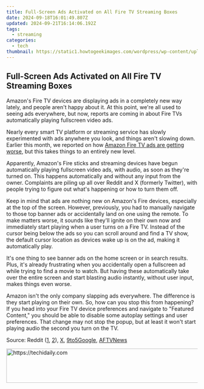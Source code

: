 ```yaml
---
title: Full-Screen Ads Activated on All Fire TV Streaming Boxes
date: 2024-09-18T16:01:49.807Z
updated: 2024-09-21T16:14:06.192Z
tags:
  - streaming
categories:
  - tech
thumbnail: https://static1.howtogeekimages.com/wordpress/wp-content/uploads/2021/12/52567967990_7e6cf57862_o.jpg
---
```


## Full-Screen Ads Activated on All Fire TV Streaming Boxes

Amazon's Fire TV devices are displaying ads in a completely new way lately, and people aren't happy about it. At this point, we're all used to seeing ads everywhere, but now, reports are coming in about Fire TVs automatically playing fullscreen video ads.

 Nearly every smart TV platform or streaming service has slowly experimented with ads anywhere you look, and things aren't slowing down. Earlier this month, we reported on how [Amazon Fire TV ads are getting worse](https://video-ai-editor.techidaily.com/updated-in-2024-free-video-editing-for-gamers-the-best-options/), but this takes things to an entirely new level.

 Apparently, Amazon's Fire sticks and streaming devices have begun automatically playing fullscreen video ads, with audio, as soon as they're turned on. This happens automatically and without any input from the owner. Complaints are piling up all over Reddit and X (formerly Twitter), with people trying to figure out what's happening or how to turn them off.

 Keep in mind that ads are nothing new on Amazon's Fire devices, especially at the top of the screen. However, previously, you had to manually navigate to those top banner ads or accidentally land on one using the remote. To make matters worse, it sounds like they'll ignite on their own now and immediately start playing when a user turns on a Fire TV. Instead of the cursor being below the ads so you can scroll around and find a TV show, the default cursor location as devices wake up is on the ad, making it automatically play.

 It's one thing to see banner ads on the home screen or in search results. Plus, it's already frustrating when you accidentally open a fullscreen ad while trying to find a movie to watch. But having these automatically take over the entire screen and start blasting audio instantly, without user input, makes things even worse.

 Amazon isn't the only company slapping ads everywhere. The difference is they start playing on their own. So, how can you stop this from happening? If you head into your Fire TV device preferences and navigate to "Featured Content," you should be able to disable some autoplay settings and user preferences. That change may not stop the popup, but at least it won't start playing audio the second you turn on the TV.

 Source: Reddit ([1](https://www.reddit.com/r/amazonecho/comments/17zgyt4/latest%5Fupdate%5Fon%5Ffiretv%5Fcauses%5Fads%5Fto%5Fimmediately/), [2](https://www.reddit.com/r/fireTV/comments/17yovn0/fire%5Ftv%5Fshowing%5Fadvertisement%5Fwhen%5Fturned%5Fon/)), [X](https://twitter.com/Cheese%5FHo12/status/1726407375110754734), [9to5Google](https://9to5google.com/2023/11/23/amazon-fire-tv-fullscreen-video-ads-autoplay/), [AFTVNews](https://www.aftvnews.com/fire-tvs-now-autoplay-full-screen-video-ads-when-waking-up-and-what-you-can-do-about-it/)

<ins class="adsbygoogle"
     style="display:block"
     data-ad-format="autorelaxed"
     data-ad-client="ca-pub-7571918770474297"
     data-ad-slot="1223367746"></ins>

<ins class="adsbygoogle"
     style="display:block"
     data-ad-client="ca-pub-7571918770474297"
     data-ad-slot="8358498916"
     data-ad-format="auto"
     data-full-width-responsive="true"></ins>



<!-- affiliate ads begin -->
<a href="https://appsumo.8odi.net/c/5597632/2129738/7443" target="_top" id="2129738">
  <img src="//a.impactradius-go.com/display-ad/7443-2129738" border="0" alt="https://techidaily.com" width="728" height="90"/>
</a>
<img height="0" width="0" src="https://appsumo.8odi.net/i/5597632/2129738/7443" style="position:absolute;visibility:hidden;" border="0" />
<!-- affiliate ads end -->

